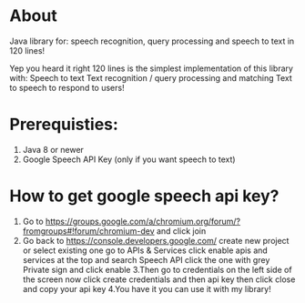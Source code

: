 # About
Java library for: speech recognition, query processing and speech to text in 120 lines!

Yep you heard it right 120 lines is the simplest implementation of this library with:
Speech to text
Text recognition / query processing and matching
Text to speech to respond to users!

# Prerequisties:
1. Java 8 or newer
2. Google Speech API Key (only if you want speech to text)

# How to get google speech api key?
1. Go to https://groups.google.com/a/chromium.org/forum/?fromgroups#!forum/chromium-dev and click join
2. Go back to https://console.developers.google.com/ create new project or select existing one go to APIs & Services click enable apis and services at the top and search Speech API click the one with grey Private sign and click enable
3.Then go to credentials on the left side of the screen now click create credentials and then api key then click close and copy your api key
4.You have it you can use it with my library!
